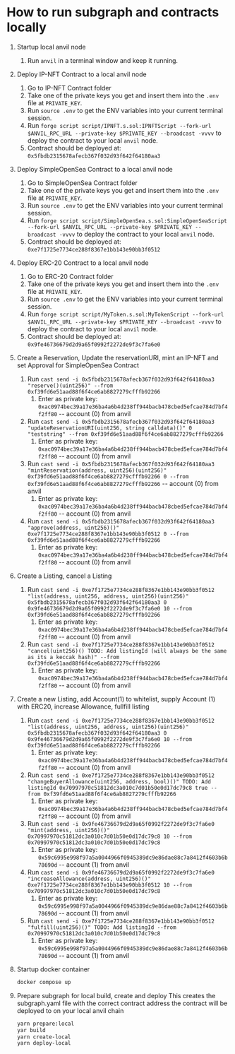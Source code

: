 # How to run subgraph and contracts locally

1. Startup local anvil node
   1. Run `anvil` in a terminal window and keep it running.

2. Deploy IP-NFT Contract to a local anvil node
   1. Go to IP-NFT Contract folder
   2. Take one of the private keys you get and insert them into the `.env` file at `PRIVATE_KEY`.
   3. Run `source .env` to get the ENV variables into your current terminal session.
   4. Run `forge script script/IPNFT.s.sol:IPNFTScript --fork-url $ANVIL_RPC_URL --private-key $PRIVATE_KEY --broadcast -vvvv` to deploy the contract to your local `anvil` node.
   5. Contract should be deployed at: `0x5fbdb2315678afecb367f032d93f642f64180aa3`

3. Deploy SimpleOpenSea Contract to a local anvil node
   1. Go to SimpleOpenSea Contract folder
   2. Take one of the private keys you get and insert them into the `.env` file at `PRIVATE_KEY`.
   3. Run `source .env` to get the ENV variables into your current terminal session.
   4. Run `forge script script/SimpleOpenSea.s.sol:SimpleOpenSeaScript --fork-url $ANVIL_RPC_URL --private-key $PRIVATE_KEY --broadcast -vvvv` to deploy the contract to your local `anvil` node.
   5. Contract should be deployed at: `0xe7f1725e7734ce288f8367e1bb143e90bb3f0512`

4. Deploy ERC-20 Contract to a local anvil node
   1. Go to ERC-20 Contract folder
   2. Take one of the private keys you get and insert them into the `.env` file at `PRIVATE_KEY`.
   3. Run `source .env` to get the ENV variables into your current terminal session.
   4. Run `forge script script/MyToken.s.sol:MyTokenScript --fork-url $ANVIL_RPC_URL --private-key $PRIVATE_KEY --broadcast -vvvv` to deploy the contract to your local `anvil` node.
   5. Contract should be deployed at: `0x9fe46736679d2d9a65f0992f2272de9f3c7fa6e0`

5. Create a Reservation, Update the reservationURI, mint an IP-NFT and set Approval for SimpleOpenSea Contract
   1. Run `cast send -i 0x5fbdb2315678afecb367f032d93f642f64180aa3 "reserve()(uint256)" --from 0xf39fd6e51aad88f6f4ce6ab8827279cfffb92266`
      1. Enter as private key: `0xac0974bec39a17e36ba4a6b4d238ff944bacb478cbed5efcae784d7bf4f2ff80` -- account (0) from anvil
   2. Run `cast send -i 0x5fbdb2315678afecb367f032d93f642f64180aa3 "updateReservationURI(uint256, string calldata)()" 0 "teststring" --from 0xf39fd6e51aad88f6f4ce6ab8827279cfffb92266`
      1. Enter as private key: `0xac0974bec39a17e36ba4a6b4d238ff944bacb478cbed5efcae784d7bf4f2ff80` -- account (0) from anvil
   3. Run `cast send -i 0x5fbdb2315678afecb367f032d93f642f64180aa3 "mintReservation(address, uint256)(uint256)" 0xf39fd6e51aad88f6f4ce6ab8827279cfffb92266 0 --from 0xf39fd6e51aad88f6f4ce6ab8827279cfffb92266` -- account (0) from anvil
      1. Enter as private key: `0xac0974bec39a17e36ba4a6b4d238ff944bacb478cbed5efcae784d7bf4f2ff80` -- account (0) from anvil
   4. Run `cast send -i 0x5fbdb2315678afecb367f032d93f642f64180aa3 "approve(address, uint256)()" 0xe7f1725e7734ce288f8367e1bb143e90bb3f0512 0 --from 0xf39fd6e51aad88f6f4ce6ab8827279cfffb92266`
      1. Enter as private key: `0xac0974bec39a17e36ba4a6b4d238ff944bacb478cbed5efcae784d7bf4f2ff80` -- account (0) from anvil

6. Create a Listing, cancel a Listing
   1. Run `cast send -i 0xe7f1725e7734ce288f8367e1bb143e90bb3f0512 "list(address, uint256, address, uint256)(uint256)" 0x5fbdb2315678afecb367f032d93f642f64180aa3 0 0x9fe46736679d2d9a65f0992f2272de9f3c7fa6e0 10 --from 0xf39fd6e51aad88f6f4ce6ab8827279cfffb92266`
      1. Enter as private key: `0xac0974bec39a17e36ba4a6b4d238ff944bacb478cbed5efcae784d7bf4f2ff80` -- account (0) from anvil
   2. Run `cast send -i 0xe7f1725e7734ce288f8367e1bb143e90bb3f0512 "cancel(uint256)() TODO: Add listingId (will always be the same as its a keccak hash)" --from 0xf39fd6e51aad88f6f4ce6ab8827279cfffb92266`
      1. Enter as private key: `0xac0974bec39a17e36ba4a6b4d238ff944bacb478cbed5efcae784d7bf4f2ff80` -- account (0) from anvil

7. Create a new Listing, add Account(1) to whitelist, supply Account (1) with ERC20, increase Allowance, fullfill listing
   1. Run `cast send -i 0xe7f1725e7734ce288f8367e1bb143e90bb3f0512 "list(address, uint256, address, uint256)(uint256)" 0x5fbdb2315678afecb367f032d93f642f64180aa3 0 0x9fe46736679d2d9a65f0992f2272de9f3c7fa6e0 10 --from 0xf39fd6e51aad88f6f4ce6ab8827279cfffb92266`
      1. Enter as private key: `0xac0974bec39a17e36ba4a6b4d238ff944bacb478cbed5efcae784d7bf4f2ff80` -- account (0) from anvil
   2. Run `cast send -i 0xe7f1725e7734ce288f8367e1bb143e90bb3f0512 "changeBuyerAllowance(uint256, address, bool)()" TODO: Add listingId 0x70997970c51812dc3a010c7d01b50e0d17dc79c8 true --from 0xf39fd6e51aad88f6f4ce6ab8827279cfffb92266`
      1. Enter as private key: `0xac0974bec39a17e36ba4a6b4d238ff944bacb478cbed5efcae784d7bf4f2ff80` -- account (0) from anvil
   3. Run `cast send -i 0x9fe46736679d2d9a65f0992f2272de9f3c7fa6e0 "mint(address, uint256)()" 0x70997970c51812dc3a010c7d01b50e0d17dc79c8 10 --from 0x70997970c51812dc3a010c7d01b50e0d17dc79c8`
      1. Enter as private key: `0x59c6995e998f97a5a0044966f0945389dc9e86dae88c7a8412f4603b6b78690d` -- account (1) from anvil
   4. Run `cast send -i 0x9fe46736679d2d9a65f0992f2272de9f3c7fa6e0 "increaseAllowance(address, uint256)()" 0xe7f1725e7734ce288f8367e1bb143e90bb3f0512 10 --from 0x70997970c51812dc3a010c7d01b50e0d17dc79c8`
      1. Enter as private key: `0x59c6995e998f97a5a0044966f0945389dc9e86dae88c7a8412f4603b6b78690d` -- account (1) from anvil
   5. Run `cast send -i 0xe7f1725e7734ce288f8367e1bb143e90bb3f0512 "fulfill(uint256)()" TODO: Add listingId --from 0x70997970c51812dc3a010c7d01b50e0d17dc79c8`
      1. Enter as private key: `0x59c6995e998f97a5a0044966f0945389dc9e86dae88c7a8412f4603b6b78690d` -- account (1) from anvil

8. Startup docker container

    ```sh
    docker compose up
    ```

9. Prepare subgraph for local build, create and deploy
   This creates the subgraph.yaml file with the correct contract address the contract will be deployed to on your local anvil chain

    ```sh
    yarn prepare:local
    yar build
    yarn create-local
    yarn deploy-local
    ```
